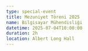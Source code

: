 ```yaml
---
type: special-event
title: Mezuniyet Töreni 2025
name: Bilgisayar Mühendisliği
datetime: 2025-07-04T10:00:00
duration: 2h
location: Albert Long Hall
---
```

